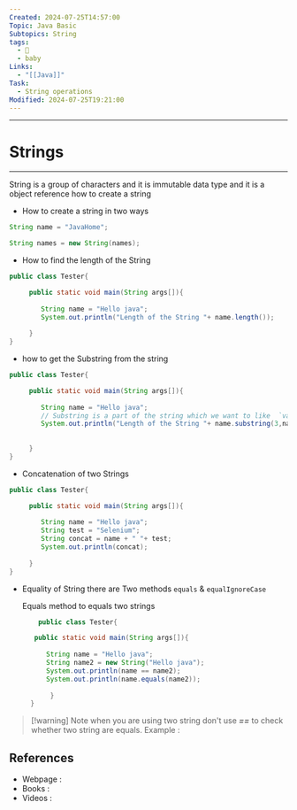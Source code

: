 ```yaml
---
Created: 2024-07-25T14:57:00
Topic: Java Basic
Subtopics: String
tags:
  - 🌱
  - baby
Links:
  - "[[Java]]"
Task:
  - String operations
Modified: 2024-07-25T19:21:00
---
```



---

# Strings
---

String is a group of characters and it is immutable data type and  it is a object reference how to create a string 

- How to create a string  in two ways 

```java
String name = "JavaHome";

String names = new String(names);

```

- How to find the length of the String 

```java
public class Tester{

	 public static void main(String args[]){
		
		String name = "Hello java";
		System.out.println("Length of the String "+ name.length());
		
	 }
}
```

- how to get the Substring from the string
```java
public class Tester{

	 public static void main(String args[]){
		
		String name = "Hello java";
		// Substring is a part of the string which we want to like  `varibleName.substring();`
		System.out.println("Length of the String "+ name.substring(3,name.length()));
		
		
	 }
}


```

- Concatenation of two Strings  
```java
public class Tester{

	 public static void main(String args[]){
		
		String name = "Hello java";
		String test = "Selenium";
		String concat = name + " "+ test;
		System.out.println(concat);
		
	 }
}
```
- Equality of String 
 there are Two methods  `equals` & `equalIgnoreCase`
  
  Equals method to equals two strings 
  ```java
	  public class Tester{

	 public static void main(String args[]){
		
		String name = "Hello java";
		String name2 = new String("Hello java");
		System.out.println(name == name2);
		System.out.println(name.equals(name2));
		
		 }
	}
	```


> [!warning] Note
>  when you are using two string don't use ***==*** to check whether two string are equals.
>  Example : 

## References
- Webpage :
- Books   :
- Videos  :
